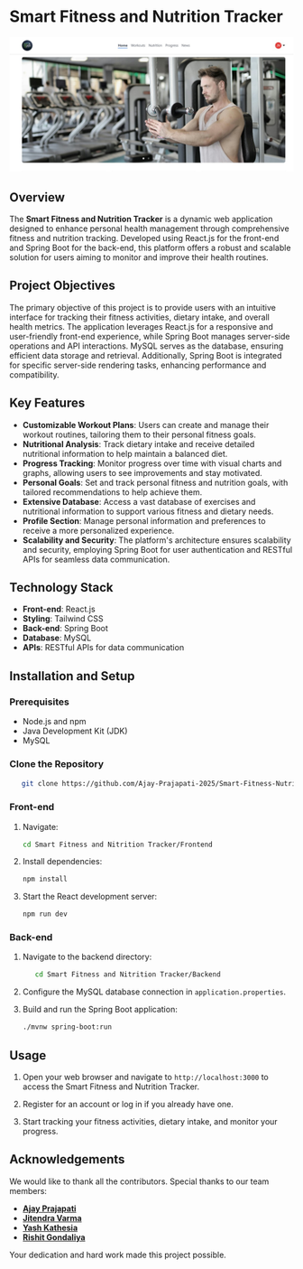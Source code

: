 # Smart Fitness and Nutrition Tracker

![Home Page](SFANT%20home%20page.jpg)

## Overview

The **Smart Fitness and Nutrition Tracker** is a dynamic web application designed to enhance personal health management through comprehensive fitness and nutrition tracking. Developed using React.js for the front-end and Spring Boot for the back-end, this platform offers a robust and scalable solution for users aiming to monitor and improve their health routines.

## Project Objectives

The primary objective of this project is to provide users with an intuitive interface for tracking their fitness activities, dietary intake, and overall health metrics. The application leverages React.js for a responsive and user-friendly front-end experience, while Spring Boot manages server-side operations and API interactions. MySQL serves as the database, ensuring efficient data storage and retrieval. Additionally, Spring Boot is integrated for specific server-side rendering tasks, enhancing performance and compatibility.

## Key Features

- **Customizable Workout Plans**: Users can create and manage their workout routines, tailoring them to their personal fitness goals.
- **Nutritional Analysis**: Track dietary intake and receive detailed nutritional information to help maintain a balanced diet.
- **Progress Tracking**: Monitor progress over time with visual charts and graphs, allowing users to see improvements and stay motivated.
- **Personal Goals**: Set and track personal fitness and nutrition goals, with tailored recommendations to help achieve them.
- **Extensive Database**: Access a vast database of exercises and nutritional information to support various fitness and dietary needs.
- **Profile Section**: Manage personal information and preferences to receive a more personalized experience.
- **Scalability and Security**: The platform's architecture ensures scalability and security, employing Spring Boot for user authentication and RESTful APIs for seamless data communication.

## Technology Stack

- **Front-end**: React.js
- **Styling**: Tailwind CSS
- **Back-end**: Spring Boot
- **Database**: MySQL
- **APIs**: RESTful APIs for data communication

## Installation and Setup

### Prerequisites

- Node.js and npm
- Java Development Kit (JDK)
- MySQL

### Clone the Repository
   ```bash
      git clone https://github.com/Ajay-Prajapati-2025/Smart-Fitness-Nutrition-Tracker
   ```
### Front-end

1. Navigate:
   ```bash
   cd Smart Fitness and Nitrition Tracker/Frontend
   ```

2. Install dependencies:
   ```bash
   npm install
   ```

3. Start the React development server:
   ```bash
   npm run dev
   ```

### Back-end

1. Navigate to the backend directory:
   ```bash
      cd Smart Fitness and Nitrition Tracker/Backend
   ```

2. Configure the MySQL database connection in `application.properties`.

3. Build and run the Spring Boot application:
   ```bash
   ./mvnw spring-boot:run
   ```

## Usage

1. Open your web browser and navigate to `http://localhost:3000` to access the Smart Fitness and Nutrition Tracker.

2. Register for an account or log in if you already have one.

3. Start tracking your fitness activities, dietary intake, and monitor your progress.


## Acknowledgements

We would like to thank all the contributors. Special thanks to our team members:

- [**Ajay Prajapati**](https://github.com/Ajay-Prajapati-2025)
- [**Jitendra Varma**](https://github.com/JitendraVarma11)
- [**Yash Kathesia**](https://github.com/yash-kathesia)
- [**Rishit Gondaliya**](https://github.com/rishitgondaliya)

Your dedication and hard work made this project possible.
